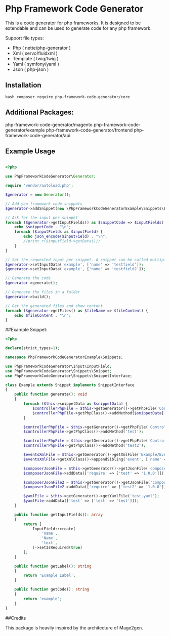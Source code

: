 # Php Framework Code Generator

This is a code generator for php frameworks. It is designed to be extendable and can be used to generate code for any php framework.

Support file types:

- Php ( nette/php-generator )
- Xml ( servo/fluidxml )
- Template ( twig/twig )
- Yaml ( symfony/yaml )
- Json ( php-json )

## Installation

```bash composer require php-framework-code-generator/core```

## Additional Packages:

php-framework-code-generator/magento
php-framework-code-generator/example
php-framework-code-generator/frontend
php-framework-code-generator/api

## Example Usage

```php

<?php

use PhpFrameworkCodeGenerator\Generator;

require 'vendor/autoload.php';

$generator = new Generator();

// Add you framework code snippets
$generator->addSnippet(new \PhpFrameworkCodeGeneratorExample\Snippets\Example());

// Ask for the input per snippet
foreach ($generator->getInputFields() as $snippetCode => $inputFields) {
    echo $snippetCode . "\n";
    foreach ($inputFields as $inputField) {
        echo json_encode($inputField) . "\n";
        //print_r($inputField->getData());
    }
}

// Set the requested input per snippet. A snippet can be called multiple times with different input
$generator->setInputData('example', ['name' => 'testfield']);
$generator->setInputData('example', ['name' => 'testfield2']);

// Generate the code
$generator->generate();

// Generate the files in a folder
$generator->build();

// Get the generated files and show content
foreach ($generator->getFiles() as $fileName => $fileContent) {
    echo $fileContent . "\n";
}
```

##Example Snippet:

```php
<?php

declare(strict_types=1);

namespace PhpFrameworkCodeGeneratorExample\Snippets;

use PhpFrameworkCodeGenerator\Input\InputField;
use PhpFrameworkCodeGenerator\Snippets\Snippet;
use PhpFrameworkCodeGenerator\Snippets\SnippetInterface;

class Example extends Snippet implements SnippetInterface
{
    public function generate(): void
    {
        foreach ($this->snippetData as $snippetData) {
            $controllerPhpFile = $this->getGenerator()->getPhpFile('Controller/TestController.php');
            $controllerPhpFile->getPhpClass()->addMethod($snippetData['name']);
        }

        $controllerPhpFile = $this->getGenerator()->getPhpFile('Controller/TestController.php');
        $controllerPhpFile->getPhpClass()->addMethod('test');

        $controllerPhpFile = $this->getGenerator()->getPhpFile('Controller/TestController.php');
        $controllerPhpFile->getPhpClass()->addMethod('test2');

        $eventsXmlFile = $this->getGenerator()->getXmlFile('Example/Events.xml');
        $eventsXmlFile->getXmlClass()->appendSibling('event', ['name' => 'test']);

        $composerJsonFile = $this->getGenerator()->getJsonFile('composer.json');
        $composerJsonFile->addData(['require' => ['test' => '1.0.0']]);

        $composerJsonFile2 = $this->getGenerator()->getJsonFile('composer.json');
        $composerJsonFile2->addData(['require' => ['test2' => '1.0.0']]);

        $yamlFile = $this->getGenerator()->getYamlFile('test.yaml');
        $yamlFile->addData(['test' => ['test' => 'test']]);
    }

    public function getInputFields(): array
    {
        return [
            InputField::create(
                'name',
                'Name',
                'text',
            )->setIsRequired(true)
        ];
    }

    public function getLabel(): string
    {
        return 'Example Label';
    }

    public function getCode(): string
    {
        return 'example';
    }
}

```

##Credits

This package is heavily inspired by the architecture of Mage2gen.